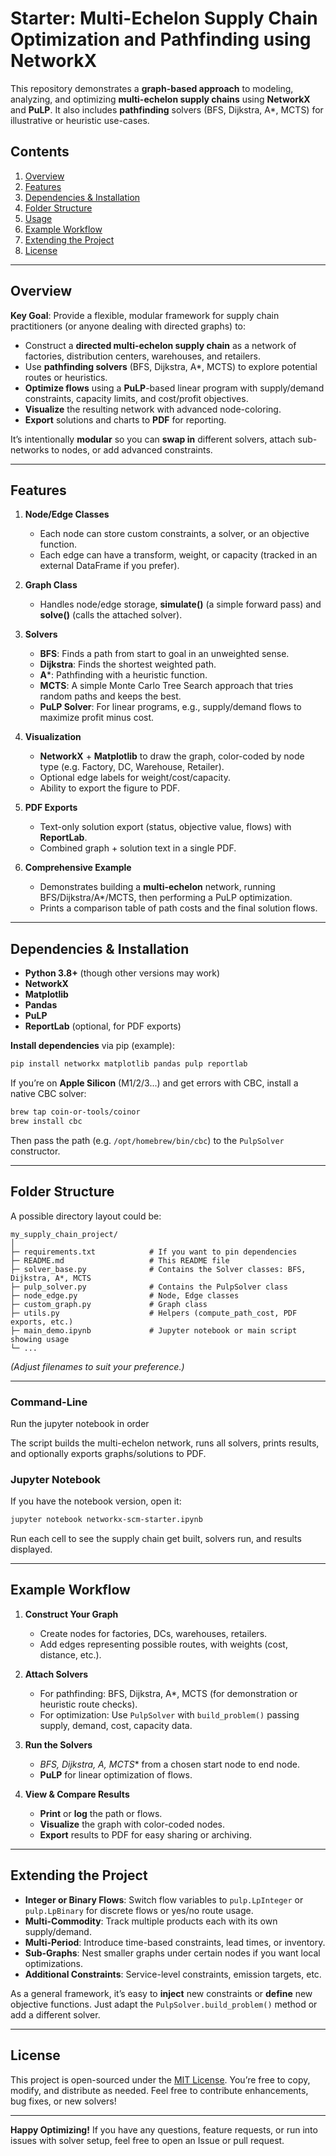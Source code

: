 # Starter: Multi-Echelon Supply Chain Optimization and Pathfinding using NetworkX

This repository demonstrates a **graph-based approach** to modeling, analyzing, and optimizing **multi-echelon supply chains** using **NetworkX** and **PuLP**. It also includes **pathfinding** solvers (BFS, Dijkstra, A*, MCTS) for illustrative or heuristic use-cases.

## Contents

1. [Overview](#overview)  
2. [Features](#features)  
3. [Dependencies & Installation](#dependencies--installation)  
4. [Folder Structure](#folder-structure)  
5. [Usage](#usage)  
6. [Example Workflow](#example-workflow)  
7. [Extending the Project](#extending-the-project)  
8. [License](#license)

---

## Overview

**Key Goal**: Provide a flexible, modular framework for supply chain practitioners (or anyone dealing with directed graphs) to:

- Construct a **directed multi-echelon supply chain** as a network of factories, distribution centers, warehouses, and retailers.  
- Use **pathfinding solvers** (BFS, Dijkstra, A*, MCTS) to explore potential routes or heuristics.  
- **Optimize flows** using a **PuLP**-based linear program with supply/demand constraints, capacity limits, and cost/profit objectives.  
- **Visualize** the resulting network with advanced node-coloring.  
- **Export** solutions and charts to **PDF** for reporting.

It’s intentionally **modular** so you can **swap in** different solvers, attach sub-networks to nodes, or add advanced constraints.

---

## Features

1. **Node/Edge Classes**  
   - Each node can store custom constraints, a solver, or an objective function.  
   - Each edge can have a transform, weight, or capacity (tracked in an external DataFrame if you prefer).

2. **Graph Class**  
   - Handles node/edge storage, **simulate()** (a simple forward pass) and **solve()** (calls the attached solver).

3. **Solvers**  
   - **BFS**: Finds a path from start to goal in an unweighted sense.  
   - **Dijkstra**: Finds the shortest weighted path.  
   - **A***: Pathfinding with a heuristic function.  
   - **MCTS**: A simple Monte Carlo Tree Search approach that tries random paths and keeps the best.  
   - **PuLP Solver**: For linear programs, e.g., supply/demand flows to maximize profit minus cost.

4. **Visualization**  
   - **NetworkX** + **Matplotlib** to draw the graph, color-coded by node type (e.g. Factory, DC, Warehouse, Retailer).  
   - Optional edge labels for weight/cost/capacity.  
   - Ability to export the figure to PDF.

5. **PDF Exports**  
   - Text-only solution export (status, objective value, flows) with **ReportLab**.  
   - Combined graph + solution text in a single PDF.

6. **Comprehensive Example**  
   - Demonstrates building a **multi-echelon** network, running BFS/Dijkstra/A*/MCTS, then performing a PuLP optimization.  
   - Prints a comparison table of path costs and the final solution flows.

---

## Dependencies & Installation

- **Python 3.8+** (though other versions may work)
- **NetworkX**  
- **Matplotlib**  
- **Pandas**  
- **PuLP**  
- **ReportLab** (optional, for PDF exports)

**Install dependencies** via pip (example):
```bash
pip install networkx matplotlib pandas pulp reportlab
```

If you’re on **Apple Silicon** (M1/2/3...) and get errors with CBC, install a native CBC solver:
```bash
brew tap coin-or-tools/coinor
brew install cbc
```
Then pass the path (e.g. `/opt/homebrew/bin/cbc`) to the `PulpSolver` constructor.

---

## Folder Structure

A possible directory layout could be:

```
my_supply_chain_project/
│
├─ requirements.txt            # If you want to pin dependencies
├─ README.md                   # This README file
├─ solver_base.py              # Contains the Solver classes: BFS, Dijkstra, A*, MCTS
├─ pulp_solver.py              # Contains the PulpSolver class
├─ node_edge.py                # Node, Edge classes
├─ custom_graph.py             # Graph class
├─ utils.py                    # Helpers (compute_path_cost, PDF exports, etc.)
├─ main_demo.ipynb             # Jupyter notebook or main script showing usage
└─ ...
```

*(Adjust filenames to suit your preference.)*

---

### Command-Line

Run the jupyter notebook in order

The script builds the multi-echelon network, runs all solvers, prints results, and optionally exports graphs/solutions to PDF.

### Jupyter Notebook

If you have the notebook version, open it:
```bash
jupyter notebook networkx-scm-starter.ipynb
```
Run each cell to see the supply chain get built, solvers run, and results displayed.

---

## Example Workflow

1. **Construct Your Graph**  
   - Create nodes for factories, DCs, warehouses, retailers.  
   - Add edges representing possible routes, with weights (cost, distance, etc.).

2. **Attach Solvers**  
   - For pathfinding: BFS, Dijkstra, A*, MCTS (for demonstration or heuristic route checks).  
   - For optimization: Use `PulpSolver` with `build_problem()` passing supply, demand, cost, capacity data.

3. **Run the Solvers**  
   - **BFS, Dijkstra, A*, MCTS** from a chosen start node to end node.  
   - **PuLP** for linear optimization of flows.

4. **View & Compare Results**  
   - **Print** or **log** the path or flows.  
   - **Visualize** the graph with color-coded nodes.  
   - **Export** results to PDF for easy sharing or archiving.

---

## Extending the Project

- **Integer or Binary Flows**: Switch flow variables to `pulp.LpInteger` or `pulp.LpBinary` for discrete flows or yes/no route usage.  
- **Multi-Commodity**: Track multiple products each with its own supply/demand.  
- **Multi-Period**: Introduce time-based constraints, lead times, or inventory.  
- **Sub-Graphs**: Nest smaller graphs under certain nodes if you want local optimizations.  
- **Additional Constraints**: Service-level constraints, emission targets, etc.  

As a general framework, it’s easy to **inject** new constraints or **define** new objective functions. Just adapt the `PulpSolver.build_problem()` method or add a different solver.

---

## License

This project is open-sourced under the [MIT License](https://opensource.org/licenses/MIT). You’re free to copy, modify, and distribute as needed. Feel free to contribute enhancements, bug fixes, or new solvers!

---

**Happy Optimizing!** If you have any questions, feature requests, or run into issues with solver setup, feel free to open an Issue or pull request.